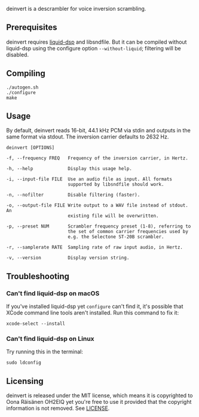 deinvert is a descrambler for voice inversion scrambling.

## Prerequisites
deinvert requires [liquid-dsp](https://github.com/jgaeddert/liquid-dsp) and
libsndfile. But it can be compiled without liquid-dsp using the configure
option `--without-liquid`; filtering will be disabled.

## Compiling

    ./autogen.sh
    ./configure
    make

## Usage

By default, deinvert reads 16-bit, 44.1 kHz PCM via stdin and outputs in the
same format via stdout. The inversion carrier defaults to 2632 Hz.

    deinvert [OPTIONS]

    -f, --frequency FREQ   Frequency of the inversion carrier, in Hertz.

    -h, --help             Display this usage help.

    -i, --input-file FILE  Use an audio file as input. All formats
                           supported by libsndfile should work.

    -n, --nofilter         Disable filtering (faster).

    -o, --output-file FILE Write output to a WAV file instead of stdout. An
                           existing file will be overwritten.

    -p, --preset NUM       Scrambler frequency preset (1-8), referring to
                           the set of common carrier frequencies used by
                           e.g. the Selectone ST-20B scrambler.

    -r, --samplerate RATE  Sampling rate of raw input audio, in Hertz.

    -v, --version          Display version string.

## Troubleshooting

### Can't find liquid-dsp on macOS

If you've installed liquid-dsp yet `configure` can't find it, it's possible that
XCode command line tools aren't installed. Run this command to fix it:

    xcode-select --install

### Can't find liquid-dsp on Linux

Try running this in the terminal:

    sudo ldconfig

## Licensing

deinvert is released under the MIT license, which means it is copyrighted to Oona
Räisänen OH2EIQ yet you're free to use it provided that the copyright
information is not removed. See [LICENSE](LICENSE).
